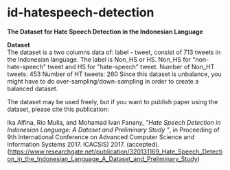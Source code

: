 # id-hatespeech-detection

<b>The Dataset for Hate Speech Detection in the Indonesian Language</b><br>

<b>Dataset</b><br>
The dataset is a two columns data of: label - tweet, consist of 713 tweets in the Indonesian language.
The label is Non_HS or HS. Non_HS for "non-hate-speech" tweet and HS for "hate-speech" tweet. 
Number of Non_HT tweets: 453
Number of HT tweets: 260
Since this dataset is unbalance, you might have to do over-sampling/down-sampling in order to create a balanced dataset.

The dataset may be used freely, but if you want to publish paper using the dataset, please cite this publication:

Ika Alfina, Rio Mulia, and Mohamad Ivan Fanany, <i>"Hate Speech Detection in Indonesian Language: A Dataset and Preliminary Study
"</i>, in Proceeding of 9th International Conference on Advanced Computer Science and Information Systems 2017. ICACSIS) 2017.  (accepted).
(https://www.researchgate.net/publication/320131169_Hate_Speech_Detection_in_the_Indonesian_Language_A_Dataset_and_Preliminary_Study)
